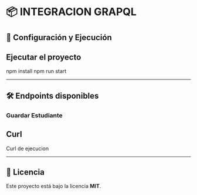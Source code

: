 # 📦 INTEGRACION GRAPQL


## 🔧 Configuración y Ejecución

## Ejecutar el proyecto
npm install
npm run start

---

## 🛠 Endpoints disponibles

### Guardar Estudiante

## Curl
Curl de ejecucion

---


## 📜 Licencia

Este proyecto está bajo la licencia **MIT**.

